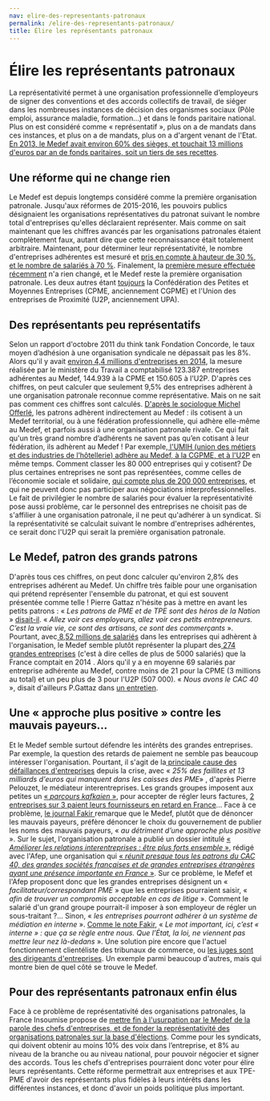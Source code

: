 ```yaml
---
nav: elire-des-representants-patronaux
permalink: /elire-des-representants-patronaux/
title: Élire les représentants patronaux
---
```


# Élire les représentants patronaux

La représentativité permet à une organisation professionnelle d’employeurs de signer des conventions et des accords collectifs de travail, de siéger dans les nombreuses instances de décision des organismes sociaux (Pôle emploi, assurance maladie, formation...) et dans le fonds paritaire national. Plus on est considéré comme « représentatif », plus on a de mandats dans ces instances, et plus on a de mandats, plus on a d'argent venant de l'Etat. [En 2013, le Medef avait environ 60% des sièges, et touchait 13 millions d'euros par an de fonds paritaires, soit un tiers de ses recettes](https://www.franceculture.fr/emissions/le-billet-economique/le-medef-represente-t-il-les-entreprises).

## Une réforme qui ne change rien

Le Medef est depuis longtemps considéré comme la première organisation patronale. Jusqu'aux réformes de 2015-2016, les pouvoirs publics désignaient les organisations représentatives du patronat suivant le nombre total d'entreprises qu'elles déclaraient représenter. Mais comme on sait maintenant que les chiffres avancés par les organisations patronales étaient complètement faux, autant dire que cette reconnaissance était totalement arbitraire. Maintenant, pour déterminer leur représentativité, le nombre d'entreprises adhérentes est mesuré et [pris en compte à hauteur de 30 %, et le nombre de salariés à 70 %](http://www.lepoint.fr/economie/representativite-le-medef-premiere-organisation-patronale-26-04-2017-2122864_28.php). Finalement, la [première mesure effectuée récemment](http://www.lepoint.fr/economie/representativite-le-medef-premiere-organisation-patronale-26-04-2017-2122864_28.php) n'a rien changé, et le Medef reste la première organisation patronale. Les deux autres étant [toujours](http://www.lejdd.fr/Politique/Actualite/Le-Medef-est-il-representatif-549624) la Confédération des Petites et Moyennes Entreprises (CPME, anciennement CGPME) et l'Union des entreprises de Proximité (U2P, anciennement UPA).

## Des représentants peu représentatifs

Selon un rapport d'octobre 2011 du think tank Fondation Concorde, le taux moyen d’adhésion à une organisation syndicale ne dépassait pas les 8%. Alors qu'il y avait [environ 4,4 millions d'entreprises en 2014](http://www.lemonde.fr/economie/article/2016/11/08/tout-ce-que-vous-avez-toujours-voulu-savoir-sur-les-entreprises-francaises-en-10-chiffres_5027592_3234.html), la mesure réalisée par le ministère du Travail a comptabilisé 123.387 entreprises adhérentes au Medef, 144.939 à la CPME et 150.605 à l'U2P. D'après ces chiffres, on peut calculer que seulement 9,5% des entreprises adhèrent à une organisation patronale reconnue comme  représentative. Mais on ne sait pas comment ces chiffres sont calculés. [D'après le sociologue Michel Offerlé](http://www.la-croix.com/Actualite/France/Le-Medef-est-il-representatif-des-patrons-2013-06-03-968283), les patrons adhèrent indirectement au Medef : ils cotisent à un Medef territorial, ou à une fédération professionnelle, qui adhère elle-même au Medef, et parfois aussi à une organisation patronale rivale. Ce qui fait qu'un très grand nombre d’adhérents ne savent pas qu’en cotisant à leur fédération, ils adhèrent au Medef ! Par exemple,[ l'UMIH (union des métiers et des industries de l’hôtellerie) adhère au Medef, à la CGPME, et à l'U2P](https://www.franceculture.fr/emissions/le-billet-economique/le-medef-represente-t-il-les-entreprises) en même temps. Comment classer les 80 000 entreprises qui y cotisent? De plus certaines entreprises ne sont pas représentées, comme celles de l’économie sociale et solidaire, [qui compte plus de 200 000 entreprises](http://www.jetrouveunjobsolidaire.fr/a-la-decouverte-de-less/detail/article/leconomie-sociale-et-solidaire-en-chiffres.html), et qui ne peuvent donc pas participer aux négociations interprofessionnelles. Le fait de privilégier le nombre de salariés pour évaluer la représentativité pose aussi problème, car le personnel des entreprises ne choisit pas de s'affilier à une organisation patronale, il ne peut qu'adhérer à un syndicat. Si la représentativité se calculait suivant le nombre d'entreprises adhérentes, ce serait donc l'U2P qui serait la première organisation patronale.


## Le Medef, patron des grands patrons

D'après tous ces chiffres, on peut donc calculer qu'environ 2,8% des entreprises adhérent au Medef. Un chiffre très faible pour une organisation qui prétend représenter l'ensemble du patronat, et qui est souvent présentée comme telle ! Pierre Gattaz n'hésite pas à mettre en avant les petits patrons : « _Les patrons de PME et de TPE sont des héros de la Nation_ » [disait-il](https://www.youtube.com/watch?v=cOOt0q3XdGk). « _Allez voir ces employeurs, allez voir ces petits entrepreneurs. C’est la vraie vie, ce sont des artisans, ce sont des commerçants_ ». Pourtant, avec[ 8,52 millions de salariés](http://www.lepoint.fr/economie/representativite-le-medef-premiere-organisation-patronale-26-04-2017-2122864_28.php) dans les entreprises qui adhèrent à l'organisation, le Medef semble plutôt représenter la plupart des[ 274 grandes entreprises](http://www.lemonde.fr/economie/article/2016/11/08/tout-ce-que-vous-avez-toujours-voulu-savoir-sur-les-entreprises-francaises-en-10-chiffres_5027592_3234.html) (c'est à dire celles de plus de 5000 salariés) que la France comptait en 2014  . Alors qu'il y a en moyenne 69 salariés par entreprise adhérente au Medef, contre moins de 21 pour la CPME (3 millions au total) et un peu plus de 3 pour l'U2P (507 000). « _Nous avons le CAC 40_ », disait d'ailleurs P.Gattaz dans [un entretien](http://www.chefdentreprise.com/Thematique/profession-1056/Breves/Interview-Pierre-Gattaz-president-Medef-entrepreneurs-sont-heros-251148.htm).

## Une « approche plus positive » contre les mauvais payeurs...

Et le Medef semble surtout défendre les intérêts des grandes entreprises. Par exemple, la question des retards de paiement ne semble pas beaucoup intéresser l'organisation. Pourtant, il s'agit de la[ principale cause des défaillances d'entreprises](http://www.lefigaro.fr/conjoncture/2014/01/09/20002-20140109ARTFIG00280-les-delais-de-paiement-principale-cause-des-defaillances-des-entreprises-depuis-la-crise.php ) depuis la crise, avec « _25% des faillites et 13 milliards d'euros qui manquent dans les caisses des PME_» , d'après Pierre Pelouzet, le médiateur interentreprises. Les grands groupes imposent aux petites un [« _parcours kafkaien_ »](http://www.leparisien.fr/economie/simplifions-les-factures-pour-eviter-les-faillites-de-pme-02-02-2017-6647544.php), pour accepter de régler leurs factures, [2 entreprises sur 3 paient leurs fournisseurs en retard en France](http://www.latribune.fr/economie/france/entreprises-25-des-faillites-sont-liees-a-des-retards-de-paiement-483579.html)... Face à ce problème, [le journal Fakir ](https://www.youtube.com/watch?v=TDsX0UlzQTA) remarque que le Medef, plutôt que de dénoncer les mauvais payeurs, préfère dénoncer le choix du gouvernement de publier les noms des mauvais payeurs, « _au détriment d’une approche plus positive_ ». Sur le sujet, l'organisation patronale a publié un dossier intitulé [« _Améliorer les relations interentreprises : être plus forts ensemble_ »](http://www.afep.com/uploads/medias/documents/Ameliorons_les_relations_interentreprises.pdf), rédigé avec l'Afep, une organisation qui [« _réunit presque tous les patrons du CAC 40, des grandes sociétés françaises et de grandes entreprises étrangères ayant une présence importante en France_ »](https://fr.wikipedia.org/wiki/Association_fran%C3%A7aise_des_entreprises_priv%C3%A9es). Sur ce problème, le Mefef et l'Afep proposent donc que les grandes entreprises désignent un « _facilitateur/correspondant PME_ » que les entreprises pourraient saisir, « _afin de trouver un compromis acceptable en cas de litige_ ». Comment le salarié d'un grand groupe pourrait-il imposer à son employeur de régler un sous-traitant ?... Sinon, « _les entreprises pourront adhérer à un système de médiation en interne_ ». [Comme le note Fakir](https://www.fakirpresse.info/+-80-en-kiosque-308-+), « _Le mot important, ici, c’est « interne » : que ça se règle entre nous. Que l’État, la loi, ne viennent pas mettre leur nez là-dedans_ ».  Une solution pire encore que l'actuel fonctionnement clientéliste des tribunaux de commerce, ou [les juges sont des dirigeants d'entreprises](https://fr.wikipedia.org/wiki/Tribunal_de_commerce_(France)#Composition_du_tribunal). Un exemple parmi beaucoup d'autres, mais qui montre bien de quel côté se trouve le Medef.


## Pour des représentants patronaux enfin élus

Face à ce problème de représentativité des organisations patronales, la France Insoumise propose de [mettre fin à l'usurpation par le Medef de la parole des chefs d'entreprises, et de fonder la représentativité des organisations patronales sur la base d'élections](https://laec.fr/s2m6). Comme pour les syndicats, qui doivent obtenir au moins 10% des voix dans l’entreprise, et 8% au niveau de la branche ou au niveau national, pour pouvoir négocier et signer des accords. Tous les chefs d'entreprises pourraient donc voter pour élire leurs représentants. Cette réforme permettrait aux entreprises et aux TPE-PME d'avoir des représentants plus fidèles à leurs intérêts dans les différentes instances, et donc d'avoir un poids politique plus important.
